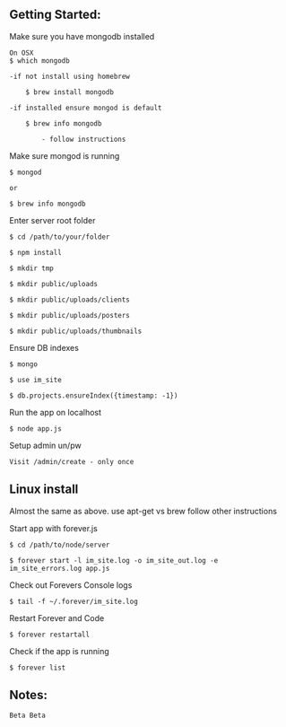 Getting Started:
---------------

Make sure you have mongodb installed 
		
	On OSX	
	$ which mongodb
		
	-if not install using homebrew
		
		$ brew install mongodb

	-if installed ensure mongod is default
		
		$ brew info mongodb

			- follow instructions
	
Make sure mongod is running

	$ mongod 
		
	or 

	$ brew info mongodb	
	
 Enter server root folder

	$ cd /path/to/your/folder

	$ npm install
	
	$ mkdir tmp
	
	$ mkdir public/uploads	

	$ mkdir public/uploads/clients	
	
	$ mkdir public/uploads/posters	
	
	$ mkdir public/uploads/thumbnails	

Ensure DB indexes
	
	$ mongo
	
	$ use im_site	
	
	$ db.projects.ensureIndex({timestamp: -1})	

Run the app on localhost	

	$ node app.js
	
Setup admin un/pw
	
	Visit /admin/create - only once
	
	
Linux install
---------------

Almost the same as above. use apt-get vs brew follow other instructions

Start app with forever.js

	$ cd /path/to/node/server
	
	$ forever start -l im_site.log -o im_site_out.log -e im_site_errors.log app.js 

Check out Forevers Console logs

	$ tail -f ~/.forever/im_site.log

Restart Forever and Code

	$ forever restartall

Check if the app is running

	$ forever list







Notes:
---------------

	Beta Beta


